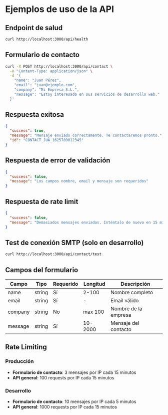 # Ejemplos de uso de la API

## Endpoint de salud
```bash
curl http://localhost:3000/api/health
```

## Formulario de contacto
```bash
curl -X POST http://localhost:3000/api/contact \
  -H "Content-Type: application/json" \
  -d '{
    "name": "Juan Pérez",
    "email": "juan@ejemplo.com",
    "company": "Mi Empresa S.L.",
    "message": "Estoy interesado en sus servicios de desarrollo web."
  }'
```

## Respuesta exitosa
```json
{
  "success": true,
  "message": "Mensaje enviado correctamente. Te contactaremos pronto.",
  "id": "CONTACT_JUA_1625789012345"
}
```

## Respuesta de error de validación
```json
{
  "success": false,
  "message": "Los campos nombre, email y mensaje son requeridos"
}
```

## Respuesta de rate limit
```json
{
  "success": false,
  "message": "Demasiados mensajes enviados. Inténtalo de nuevo en 15 minutos."
}
```

## Test de conexión SMTP (solo en desarrollo)
```bash
curl http://localhost:3000/api/contact/test
```

## Campos del formulario

| Campo | Tipo | Requerido | Longitud | Descripción |
|-------|------|-----------|----------|-------------|
| name | string | Sí | 2-100 | Nombre completo |
| email | string | Sí | - | Email válido |
| company | string | No | max 100 | Nombre de la empresa |
| message | string | Sí | 10-2000 | Mensaje del contacto |

## Rate Limiting

### Producción
- **Formulario de contacto**: 3 mensajes por IP cada 15 minutos
- **API general**: 100 requests por IP cada 15 minutos

### Desarrollo
- **Formulario de contacto**: 10 mensajes por IP cada 5 minutos
- **API general**: 1000 requests por IP cada 15 minutos
